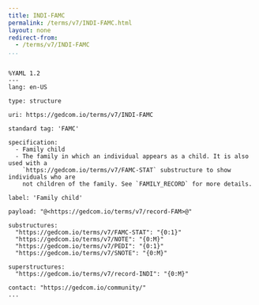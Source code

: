 ```yaml
---
title: INDI-FAMC
permalink: /terms/v7/INDI-FAMC.html
layout: none
redirect-from:
  - /terms/v7/INDI-FAMC
...
```


```

%YAML 1.2
---
lang: en-US

type: structure

uri: https://gedcom.io/terms/v7/INDI-FAMC

standard tag: 'FAMC'

specification:
  - Family child
  - The family in which an individual appears as a child. It is also used with a
    `https://gedcom.io/terms/v7/FAMC-STAT` substructure to show individuals who are
    not children of the family. See `FAMILY_RECORD` for more details.

label: 'Family child'

payload: "@<https://gedcom.io/terms/v7/record-FAM>@"

substructures:
  "https://gedcom.io/terms/v7/FAMC-STAT": "{0:1}"
  "https://gedcom.io/terms/v7/NOTE": "{0:M}"
  "https://gedcom.io/terms/v7/PEDI": "{0:1}"
  "https://gedcom.io/terms/v7/SNOTE": "{0:M}"

superstructures:
  "https://gedcom.io/terms/v7/record-INDI": "{0:M}"

contact: "https://gedcom.io/community/"
...

```
